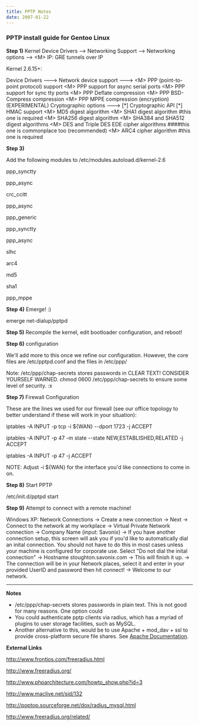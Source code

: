 ```yaml
---
title: PPTP Notes
date: 2007-01-22
---
```

<h3 id="toc0">PPTP install guide for Gentoo Linux</h3><p><strong>Step 1)</strong> Kernel
 Device Drivers --&gt;
    Networking Support --&gt;
       Networking options --&gt;
          &lt;M&gt; IP: GRE tunnels over IP</p>
<p>Kernel 2.6.15+:</p>
<p>Device Drivers ---&gt;
  Network device support ---&gt;
   &lt;M&gt; PPP (point-to-point protocol) support
     &lt;M&gt; PPP support for async serial ports
     &lt;M&gt; PPP support for sync tty ports
     &lt;M&gt; PPP Deflate compression
     &lt;M&gt; PPP BSD-Compress compression
     &lt;M&gt; PPP MPPE compression (encryption) (EXPERIMENTAL)
 Cryptographic options  ---&gt;
  [*] Cryptographic API
  [*]   HMAC support
  &lt;M&gt;   MD5 digest algorithm
  &lt;M&gt;   SHA1 digest algorithm #this one is required
  &lt;M&gt;   SHA256 digest algorithm
  &lt;M&gt;   SHA384 and SHA512 digest algorithms
  &lt;M&gt;   DES and Triple DES EDE cipher algorithms ####this one is commonplace too (recommended)
  &lt;M&gt;   ARC4 cipher algorithm #this one is required</p>
<p><strong>Step 3)</strong>

Add the following modules to /etc/modules.autoload.d/kernel-2.6</p>
<p>ppp_synctty

ppp_async

crc_ccitt

ppp_async

ppp_generic

ppp_synctty

ppp_async

slhc

arc4

md5

sha1

ppp_mppe</p>
<p><strong>Step 4)</strong> Emerge! :)</p>
<p>emerge net-dialup/pptpd</p>
<p><strong>Step 5)</strong> Recompile the kernel, edit bootloader configuration, and reboot!</p>
<p><strong>Step 6)</strong> configuration</p>
<p>We'll add more to this once we refine our configuration. However, the core files are /etc/pptpd.conf and the files in /etc/ppp/</p>
<p>Note: /etc/ppp/chap-secrets stores passwords in CLEAR TEXT! CONSIDER YOURSELF WARNED. chmod 0600 /etc/ppp/chap-secrets to ensure some level of security. :x</p>
<p><strong>Step 7)</strong> Firewall Configuration</p>
<p>These are the lines we used for our firewall (see our office topology to better understand if these will work in your situation):</p>
<p>iptables -A INPUT -p tcp -i ${WAN} --dport 1723 -j ACCEPT

iptables -A INPUT -p 47 -m state --state NEW,ESTABLISHED,RELATED -j ACCEPT

iptables -A INPUT -p 47 -j ACCEPT</p>
<p>NOTE: Adjust -i ${WAN} for the interface you'd like connections to come in on.</p>
<p><strong>Step 8)</strong> Start PPTP</p>
<p>/etc/init.d/pptpd start</p>
<p><strong>Step 9)</strong> Attempt to connect with a remote machine!</p>
<p>Windows XP: Network Connections -&gt; Create a new connection -&gt; Next -&gt; Connect to the network at my workplace -&gt; Virtual Private Network connection -&gt; Company Name (input: Savonix) -&gt; If you have another connection setup, this screen will ask you if you'd like to automatically dial an inital connection. You should not have to do this in most cases unless your machine is configured for corporate use. Select &quot;Do not dial the inital connection&quot; -&gt; Hostname stoughton.savonix.com -&gt; This will finish it up. -&gt; The connection will be in your Network places, select it and enter in your provided UserID and password then hit connect! -&gt; Welcome to our network.</p><hr />

<strong>Notes</strong><ul>    <li>/etc/ppp/chap-secrets stores passwords in plain text. This is not good for many reasons. One option could </li>    <li>You could authenticate pptp clients via radius, which has a myriad of plugins to user storage facilities, such as MySQL.</li>    <li>Another alternative to this, would be to use Apache + mod_dav + ssl to provide cross-platform secure file shares. See <a class="wikilink" href="https://www.savonix.com/acc/nxwiki/view/Apache%20Documentation.html">Apache Documentation</a>. </li></ul><p><strong>External Links</strong>

<a rel="nofollow" href="http://www.frontios.com/freeradius.html">http://www.frontios.com/freeradius.html</a>

<a rel="nofollow" href="http://www.freeradius.org/">http://www.freeradius.org/</a>

<a rel="nofollow" href="http://www.phparchitecture.com/howto_show.php?id=3">http://www.phparchitecture.com/howto_show.php?id=3</a>

<a rel="nofollow" href="http://www.maclive.net/sid/132">http://www.maclive.net/sid/132</a>

<a rel="nofollow" href="http://poptop.sourceforge.net/dox/radius_mysql.html">http://poptop.sourceforge.net/dox/radius_mysql.html</a>

<a rel="nofollow" href="http://www.freeradius.org/related/">http://www.freeradius.org/related/</a></p></td></tr></table>

